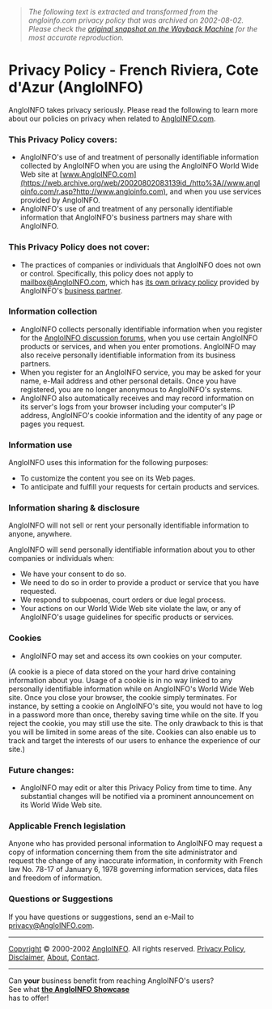 > *The following text is extracted and transformed from the angloinfo.com privacy policy that was archived on 2002-08-02. Please check the [original snapshot on the Wayback Machine](https://web.archive.org/web/20020802083139id_/http%3A//www.angloinfo.com/information/privacy.asp) for the most accurate reproduction.*

# Privacy Policy - French Riviera, Cote d'Azur (AngloINFO)

AngloINFO takes privacy seriously. Please read the following to learn more about our policies on privacy when related to [AngloINFO.com](https://web.archive.org/web/20020802083139id_/http%3A//www.angloinfo.com/r.asp?http://www.angloinfo.com/). 

### This Privacy Policy covers:

  * AngloINFO's use of and treatment of personally identifiable information collected by AngloINFO when you are using the AngloINFO World Wide Web site at [www.AngloINFO.com](https://web.archive.org/web/20020802083139id_/http%3A//www.angloinfo.com/r.asp?http://www.angloinfo.com), and when you use services provided by AngloINFO. 
  * AngloINFO's use of and treatment of any personally identifiable information that AngloINFO's business partners may share with AngloINFO. 



### This Privacy Policy does not cover:

  * The practices of companies or individuals that AngloINFO does not own or control. Specifically, this policy does not apply to [mailbox@AngloINFO.com](https://web.archive.org/web/20020802083139id_/http%3A//www.angloinfo.com/mailbox.asp), which has [ its own privacy policy](https://web.archive.org/web/20020802083139id_/http%3A//www.angloinfo.com/r.asp?http://www.everyone.net/main/html/p_policy.html) provided by AngloINFO's [ business partner](https://web.archive.org/web/20020802083139id_/http%3A//www.angloinfo.com/r.asp?http://www.everyone.net/). 



### Information collection

  * AngloINFO collects personally identifiable information when you register for the [AngloINFO discussion forums](https://web.archive.org/web/20020802083139id_/http%3A//www.angloinfo.com/forum/), when you use certain AngloINFO products or services, and when you enter promotions. AngloINFO may also receive personally identifiable information from its business partners. 
  * When you register for an AngloINFO service, you may be asked for your name, e-Mail address and other personal details. Once you have registered, you are no longer anonymous to AngloINFO's systems. 
  * AngloINFO also automatically receives and may record information on its server's logs from your browser including your computer's IP address, AngloINFO's cookie information and the identity of any page or pages you request. 



### Information use

AngloINFO uses this information for the following purposes: 

  * To customize the content you see on its Web pages. 
  * To anticipate and fulfill your requests for certain products and services. 



### Information sharing & disclosure

AngloINFO will not sell or rent your personally identifiable information to anyone, anywhere.

AngloINFO will send personally identifiable information about you to other companies or individuals when: 

  * We have your consent to do so. 
  * We need to do so in order to provide a product or service that you have requested. 
  * We respond to subpoenas, court orders or due legal process. 
  * Your actions on our World Wide Web site violate the law, or any of AngloINFO's usage guidelines for specific products or services. 



### Cookies

  * AngloINFO may set and access its own cookies on your computer. 



(A cookie is a piece of data stored on the your hard drive containing information about you. Usage of a cookie is in no way linked to any personally identifiable information while on AngloINFO's World Wide Web site. Once you close your browser, the cookie simply terminates. For instance, by setting a cookie on AngloINFO's site, you would not have to log in a password more than once, thereby saving time while on the site. If you reject the cookie, you may still use the site. The only drawback to this is that you will be limited in some areas of the site. Cookies can also enable us to track and target the interests of our users to enhance the experience of our site.)

### Future changes:

  * AngloINFO may edit or alter this Privacy Policy from time to time. Any substantial changes will be notified via a prominent announcement on its World Wide Web site. 



### Applicable French legislation

Anyone who has provided personal information to AngloINFO may request a copy of information concerning them from the site administrator and request the change of any inaccurate information, in conformity with French law No. 78-17 of January 6, 1978 governing information services, data files and freedom of information.

### Questions or Suggestions

If you have questions or suggestions, send an e-Mail to [privacy@AngloINFO.com](mailto:privacy@angloinfo.com).

  


* * *

[Copyright](http://www.angloinfo.com/information/copyright.asp) © 2000-2002 [AngloINFO](http://www.angloinfo.com/). All rights reserved. [Privacy Policy](http://www.angloinfo.com/information/privacy.asp), [Disclaimer](http://www.angloinfo.com/information/disclaimer.asp), [About](http://www.angloinfo.com/information/about.asp), [Contact](http://www.angloinfo.com/information/contact.asp).

* * *

Can **your** business benefit from reaching AngloINFO's users?  
See what [**the AngloINFO Showcase**](http://www.angloinfo.com/sales/default.asp)  
has to offer!
